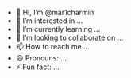 - 👋 Hi, I’m @mar1charmin
- 👀 I’m interested in ...
- 🌱 I’m currently learning ...
- 💞️ I’m looking to collaborate on ...
- 📫 How to reach me ...
- 😄 Pronouns: ...
- ⚡ Fun fact: ...

<!---
mar1charmin/mar1charmin is a ✨ special ✨ repository because its `README.md` (this file) appears on your GitHub profile.
You can click the Preview link to take a look at your changes.
--->
